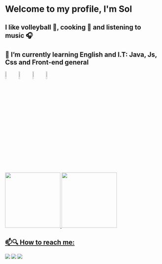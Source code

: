   <h1> Welcome to my profile, I'm Sol </h1>

  <div>
         <h2>  I like volleyball 🏐, cooking 🍳 and listening to music 🎧</h2>
         <h2>
                📖 I’m currently learning English and I.T: Java, Js, Css and Front-end general  
         </h2>
  </div>  
  <div>
          <span>
            <img width= 8% src="https://cdn.jsdelivr.net/gh/devicons/devicon@latest/icons/java/java-original.svg" />
          </span>
          <span>
            <img width= 8% src="https://cdn.jsdelivr.net/gh/devicons/devicon@latest/icons/javascript/javascript-original.svg" />
          </span>
          <span>
            <img width= 8% src="https://cdn.jsdelivr.net/gh/devicons/devicon@latest/icons/html5/html5-original.svg" />
          </span>
          <span>
            <img width= 8% src="https://cdn.jsdelivr.net/gh/devicons/devicon@latest/icons/css3/css3-original.svg" />
          </span>
    </div>
<br
  <div>
<a href="https://github.com/DaniMazza">
<img height= "180em" src="https://github-readme-stats.vercel.app/api?username=DaniMazza&show_icons=true&theme=dark&include_all_commits=true%count_private=true"/>
<img height= "180em" src="https://github-readme-stats.vercel.app/api/top-langs/?username=DaniMazza&layout=compact&langs_count=16&theme=dark"/>
</div>
     <div>
        <h2>📫🔍 How to reach me:</h2>
        <a href="https://www.instagram.com/d_mazzarolo/" target="_blank"><img src="https://img.shields.io/badge/-Instagram-%23E4405F?style=for-the-badge&logo=instagram&logoColor=white" target="_blank"></a>
        <a href = "https://mail.google.com/mail/u/0/#inbox?compose=CllgCJqVxDgdQbfHvpxbSWktQpxSVPtXfqCrzkxlmKwmhWZwRxFfFlsRHgSDWBqhRDVDVFgNhcL"><img src="https://img.shields.io/badge/-Gmail-%23333?style=for-the-badge&logo=gmail&logoColor=white" target="_blank"></a>
        <a href="https://www.linkedin.com/in/daniel-mazzarolo-5ab043262/" target="_blank"><img src="https://img.shields.io/badge/-LinkedIn-%230077B5?style=for-the-badge&logo=linkedin&logoColor=white" target="_blank"></a> 
     </div>
    
